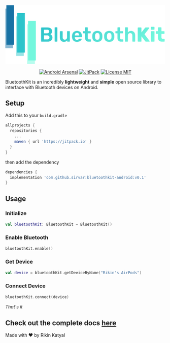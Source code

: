 <img src=".github/logo.png"/>

<p align="center">
  <a href="https://android-arsenal.com/details/1/7283"><img src="https://img.shields.io/badge/Android%20Arsenal-BluetoothKit-blue.svg?style=flat" border="0" alt="Android Arsenal"></a>
  <a href="https://jitpack.io/#sirvar/bluetoothkit-android"><img src="https://jitpack.io/v/sirvar/bluetoothkit-android.svg" alt="JitPack"></a>
  <a href="https://opensource.org/licenses/MIT"><img src="https://img.shields.io/badge/License-MIT-yellow.svg" alt="License MIT"></a>
</p>

BluetoothKit is an incredibly **lightweight** and **simple** open source library to interface with Bluetooth devices on Android.

## Setup
Add this to your `build.gradle`
```gradle
allprojects {
  repositories {
    ...
    maven { url 'https://jitpack.io' }
  }
}
```
then add the dependency
```gradle
dependencies {
  implementation 'com.github.sirvar:bluetoothkit-android:v0.1'
}
```
## Usage

### Initialize
```kotlin
val bluetoothKit: BluetoothKit = BluetoothKit()
```

### Enable Bluetooth
```kotlin
bluetoothKit.enable()
```
### Get Device
```kotlin
val device = bluetoothKit.getDeviceByName("Rikin's AirPods")
```
### Connect Device
```kotlin
bluetoothKit.connect(device)
```
*That's it*

## Check out the complete docs [here](https://sirvar.github.io/bluetoothkit-android/com.sirvar.bluetoothkit/-bluetooth-kit/index.html)

Made with ❤ by Rikin Katyal
